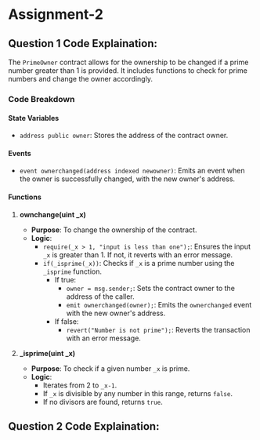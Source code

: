 # Assignment-2

## Question 1 Code Explaination:
The `PrimeOwner` contract allows for the ownership to be changed if a prime number greater than 1 is provided. It includes functions to check for prime numbers and change the owner accordingly.

### Code Breakdown

#### State Variables
- `address public owner`: Stores the address of the contract owner.

#### Events
- `event ownerchanged(address indexed newowner)`: Emits an event when the owner is successfully changed, with the new owner's address.

#### Functions

1. **ownchange(uint _x)**
    - **Purpose**: To change the ownership of the contract.
    - **Logic**:
        - `require(_x > 1, "input is less than one");`: Ensures the input `_x` is greater than 1. If not, it reverts with an error message.
        - `if(_isprime(_x))`: Checks if `_x` is a prime number using the `_isprime` function.
            - If true:
                - `owner = msg.sender;`: Sets the contract owner to the address of the caller.
                - `emit ownerchanged(owner);`: Emits the `ownerchanged` event with the new owner's address.
            - If false:
                - `revert("Number is not prime");`: Reverts the transaction with an error message.

2. **_isprime(uint _x)**
    - **Purpose**: To check if a given number `_x` is prime.
    - **Logic**:
        - Iterates from 2 to `_x-1`.
        - If `_x` is divisible by any number in this range, returns `false`.
        - If no divisors are found, returns `true`.

## Question 2 Code Explaination:











